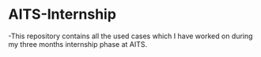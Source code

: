 # AITS-Internship

-This repository contains all the used cases which I have worked on during my three months internship phase at AITS.
